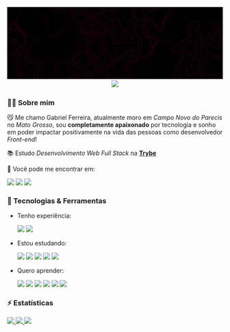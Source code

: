 <div align="center">
  <img src="profile-banner.gif">
  <img src="https://komarev.com/ghpvc/?username=gabrielfqk&style=for-the-badge&color=110000&label=Visualizações+do+perfil"/>
</div>

### :man_technologist: Sobre mim

:smirk_cat: Me chamo Gabriel Ferreira, atualmente moro em _Campo Novo do Parecis_ no  _Mato Grosso_, sou **completamente apaixonado** por tecnologia e sonho em poder impactar positivamente na vida das pessoas como desenvolvedor _Front-end_!

:books: Estudo _Desenvolvimento Web Full Stack_ na **<a href="https://betrybe.com" target="_blank">Trybe</a>**

:pushpin: Você pode me encontrar em:
<div>
  <span>
      <a href="https://linkedin.com/in/gabrielfqk" target="_blank"><img src="https://img.shields.io/badge/LinkedIn-0077B5?style=for-the-badge&logo=linkedin&logoColor=white" /></a>
      <a href="mailto:gabrielfqk@gmail.com" target="_blank"><img src="https://img.shields.io/badge/Gmail-D14836?style=for-the-badge&logo=gmail&logoColor=white" /></a>
      <a href="https://t.me/gabrielfqk" target="_blank"><img src="https://img.shields.io/badge/Telegram-2CA5E0?style=for-the-badge&logo=telegram&logoColor=white" /></a>
  </span>
</div>

### :rocket: Tecnologias & Ferramentas

* Tenho experiência:
  <div>
    <span>
      <img src="https://img.shields.io/badge/HTML5-100?style=for-the-badge&logo=html5&logoColor=ff004d" />
      <img src="https://img.shields.io/badge/CSS3-100?style=for-the-badge&logo=css3&logoColor=ff004d" />
    </span>
  </div>

* Estou estudando:
  <div>
    <span>
      <img src="https://img.shields.io/badge/JavaScript-100?style=for-the-badge&logo=javascript&logoColor=ff004d" />
      <img src="https://img.shields.io/badge/Bash-100?style=for-the-badge&logo=gnu-bash&logoColor=ff004d" />
      <img src="https://img.shields.io/badge/GIT-100?style=for-the-badge&logo=git&logoColor=ff004d" />
      <img src="https://img.shields.io/badge/GITHUB-100?style=for-the-badge&logo=github&logoColor=ff004d" />
      <img src="https://img.shields.io/badge/Linux-100?style=for-the-badge&logo=linux&logoColor=ff004d" />
    </span>
  </div>

* Quero aprender:
  <div>
    <span>
      <img src="https://img.shields.io/badge/TypeScript-100?style=for-the-badge&logo=typescript&logoColor=ff004d" />
      <img src="https://img.shields.io/badge/Node.js-100?style=for-the-badge&logo=node.js&logoColor=ff004d" />
      <img src="https://img.shields.io/badge/MySQL-100?style=for-the-badge&logo=mysql&logoColor=ff004d" />
      <img src="https://img.shields.io/badge/Electron-100?style=for-the-badge&logo=electron&logoColor=ff004d" />
      <img src="https://img.shields.io/badge/React-100?style=for-the-badge&logo=react&logoColor=ff004d" />
      <img src="https://img.shields.io/badge/React_Native-100?style=for-the-badge&logo=react&logoColor=ff004d" />
    </span>
  </div>

### :zap: Estatísticas

  <div>
    <a href="#">
      <img src="https://github-readme-stats.vercel.app/api/top-langs/?username=gabrielfqk&layout=compact&count_private=true&show_icons=true&title_color=ff004d&text_color=fff&icon_color=ff004d&border_color=ff004d&bg_color=45,100,170206&locale=pt-BR&border_radius=20&card_width=450" />
    </a>
    <a href="https://wakatime.com/@gabrielfqk">
      <img src="https://github-readme-stats.vercel.app/api/wakatime?username=gabrielfqk&count_private=true&show_icons=true&title_color=ff004d&text_color=fff&icon_color=ff004d&border_color=ff004d&bg_color=45,100,170206&locale=pt-BR&border_radius=20&custom_title=Estatísticas do Wakatime&layout=compact" />
    </a>
    <a href="#">
      <img src="https://github-readme-stats.vercel.app/api?username=gabrielfqk&count_private=true&show_icons=true&title_color=ff004d&text_color=fff&icon_color=ff004d&border_color=ff004d&bg_color=45,100,170206&locale=pt-BR&border_radius=20&custom_title=Estatísticas do GitHub" />
    </a>
  </div>
